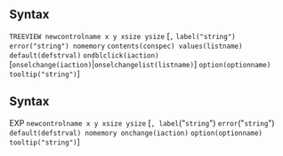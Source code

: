 ## Syntax

`TREEVIEW newcontrolname x y xsize ysize` \[`,`
`label("string") error("string") nomemory`
`contents(conspec) values(listname) default(defstrval)`
`ondblclick(iaction)`
\[`onselchange(iaction)`\|`onselchangelist(listname)`\]
`option(optionname) tooltip("string")`\]

## Syntax

EXP `newcontrolname x y xsize ysize` \[`, label`("`string`")
`error`("`string`") `default(defstrval) nomemory onchange(iaction)`
`option(optionname) tooltip("string")`\]
